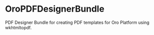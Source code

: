 OroPDFDesignerBundle
====================

PDF Designer Bundle for creating PDF templates for Oro Platform using wkhtmltopdf.
